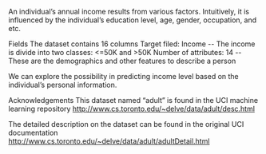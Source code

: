 An individual’s annual income results from various factors. Intuitively, it is influenced by the individual’s education level, age, gender, occupation, and etc.


Fields
The dataset contains 16 columns
Target filed: Income
-- The income is divide into two classes: <=50K and >50K
Number of attributes: 14
-- These are the demographics and other features to describe a person

We can explore the possibility in predicting income level based on the individual’s personal information.

Acknowledgements
This dataset named “adult” is found in the UCI machine learning repository
http://www.cs.toronto.edu/~delve/data/adult/desc.html

The detailed description on the dataset can be found in the original UCI documentation
http://www.cs.toronto.edu/~delve/data/adult/adultDetail.html
